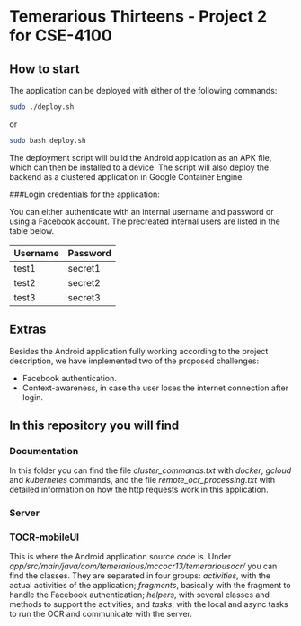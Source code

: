 # Temerarious Thirteens - Project 2 for CSE-4100

## How to start

The application can be deployed with either of the following commands:

```sh
sudo ./deploy.sh
```
or
```sh
sudo bash deploy.sh
```

The deployment script will build the Android application as an APK file, which can then be installed to a device.
The script will also deploy the backend as a clustered application in Google Container Engine.

###Login credentials for the application:

You can either authenticate with an internal username and password or using a Facebook account.
The precreated internal users are listed in the table below.

| Username  | Password  |
|-----------|-----------|
| test1     | secret1   |
| test2     | secret2   |
| test3     | secret3   |

## Extras
Besides the Android application fully working according to the project description, we have implemented two of the proposed challenges:
* Facebook authentication.
* Context-awareness, in case the user loses the internet connection after login.

## In this repository you will find

### Documentation
In this folder you can find the file _cluster_commands.txt_ with *docker*, *gcloud* and *kubernetes* commands, and the file _remote_ocr_processing.txt_ with detailed information on how the http requests work in this application.

### Server


### TOCR-mobileUI
This is where the Android application source code is. Under _app/src/main/java/com/temerarious/mccocr13/temerariousocr/_ you can find the classes. They are separated in four groups: *activities*, with the actual activities of the application; *fragments*, basically with the fragment to handle the Facebook authentication; *helpers*, with several classes and methods to support the activities; and *tasks*, with the local and async tasks to run the OCR and communicate with the server.
